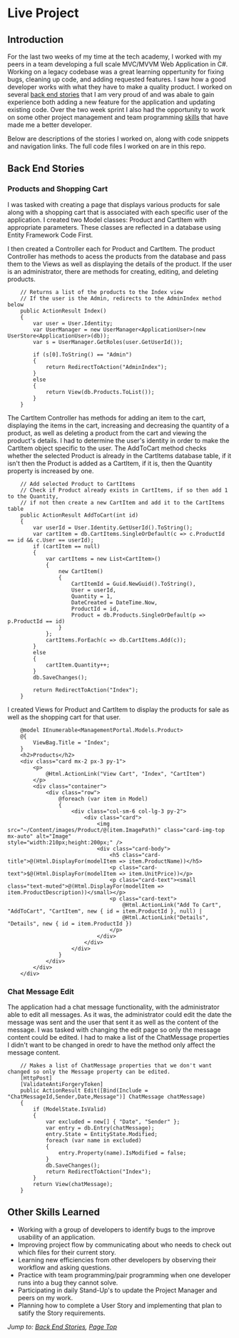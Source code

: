 # Live Project

## Introduction
For the last two weeks of my time at the tech academy, I worked with my peers in a team developing a full scale MVC/MVVM Web Application in C#. Working on a legacy codebase was a great learning oppertunity for fixing bugs, cleaning up code, and adding requested features. I saw how a good developer works with what they have to make a quality product. I worked on several [back end stories](#back-end-stories) that I am very proud of and was abale to gain experience both adding a new feature for the application and updating existing code. Over the two week sprint I also had the opportunity to work on some other project management and team programming [skills](#other-skills-learned) that have made me a better developer.

Below are descriptions of the stories I worked on, along with code snippets and navigation links. The full code files I worked on are in this repo.

## Back End Stories
### Products and Shopping Cart
I was tasked with creating a page that displays various products for sale along with a shopping cart that is associated with each specific user of the application. I created two Model classes: Product and CartItem with appropriate parameters. These classes are reflected in a database using Entity Framework Code First.
   
I then created a Controller each for Product and CartItem. The product Controller has methods to acess the products from the database and pass them to the Views as well as displaying the details of the product. If the user is an administrator, there are methods for creating, editing, and deleting products.

        // Returns a list of the products to the Index view
        // If the user is the Admin, redirects to the AdminIndex method below
        public ActionResult Index()
        {
            var user = User.Identity;
            var UserManager = new UserManager<ApplicationUser>(new UserStore<ApplicationUser>(db));
            var s = UserManager.GetRoles(user.GetUserId());

            if (s[0].ToString() == "Admin")
            {
                return RedirectToAction("AdminIndex");
            }
            else
            {
                return View(db.Products.ToList());
            } 
        }

The CartItem Controller has methods for adding an item to the cart, displaying the items in the cart, increasing and decreasing the quantity of a product, as well as deleting a product from the cart and viewing the product's details. I had to determine the user's identity in order to make the CartItem object specific to the user. The AddToCart method checks whether the selected Product is already in the CartItems database table, if it isn't then the Product is added as a CartItem, if it is, then the Quantity property is increased by one.

        // Add selected Product to CartItems
        // Check if Product already exists in CartItems, if so then add 1 to the Quantity, 
        // if not then create a new CartItem and add it to the CartItems table
        public ActionResult AddToCart(int id)
        {
            var userId = User.Identity.GetUserId().ToString();
            var cartItem = db.CartItems.SingleOrDefault(c => c.ProductId == id && c.User == userId);
            if (cartItem == null)
            {
                var cartItems = new List<CartItem>()
                {
                    new CartItem()
                    {
                        CartItemId = Guid.NewGuid().ToString(),
                        User = userId,
                        Quantity = 1,
                        DateCreated = DateTime.Now,
                        ProductId = id,
                        Product = db.Products.SingleOrDefault(p => p.ProductId == id)
                    }
                };
                cartItems.ForEach(c => db.CartItems.Add(c));
            }
            else
            {
                cartItem.Quantity++;
            }
            db.SaveChanges();

            return RedirectToAction("Index");
        }
        
I created Views for Product and CartItem to display the products for sale as well as the shopping cart for that user.

        @model IEnumerable<ManagementPortal.Models.Product>
        @{
            ViewBag.Title = "Index";
        }
        <h2>Products</h2>
        <div class="card mx-2 px-3 py-1">
            <p>
                @Html.ActionLink("View Cart", "Index", "CartItem")
            </p>
            <div class="container">
                <div class="row">
                    @foreach (var item in Model)
                    {
                        <div class="col-sm-6 col-lg-3 py-2">
                            <div class="card">
                                <img src="~/Content/images/Product/@(item.ImagePath)" class="card-img-top mx-auto" alt="Image"                                              style="width:210px;height:200px;" />
                                <div class="card-body">
                                    <h5 class="card-title">@(Html.DisplayFor(modelItem => item.ProductName))</h5>
                                    <p class="card-text">$@(Html.DisplayFor(modelItem => item.UnitPrice))</p>
                                    <p class="card-text"><small class="text-muted">@(Html.DisplayFor(modelItem =>                                                               item.ProductDescription))</small></p>
                                    <p class="card-text">
                                        @Html.ActionLink("Add To Cart", "AddToCart", "CartItem", new { id = item.ProductId }, null) |
                                        @Html.ActionLink("Details", "Details", new { id = item.ProductId })
                                    </p>
                                </div>
                            </div>
                        </div>
                    }
                </div>
            </div>
        </div>
        
### Chat Message Edit
The application had a chat message functionality, with the administrator able to edit all messages. As it was, the administrator could edit the date the message was sent and the user that sent it as well as the content of the message. I was tasked with changing the edit page so only the message content could be edited. I had to make a list of the ChatMessage properties I didn't want to be changed in oredr to have the method only affect the message content.

        // Makes a list of ChatMessage properties that we don't want changed so only the Message property can be edited.
        [HttpPost]
        [ValidateAntiForgeryToken]
        public ActionResult Edit([Bind(Include = "ChatMessageId,Sender,Date,Message")] ChatMessage chatMessage)
        {
            if (ModelState.IsValid)
            {
                var excluded = new[] { "Date", "Sender" };
                var entry = db.Entry(chatMessage);
                entry.State = EntityState.Modified;
                foreach (var name in excluded)
                {
                    entry.Property(name).IsModified = false;
                }
                db.SaveChanges();
                return RedirectToAction("Index");
            }
            return View(chatMessage);
        }

## Other Skills Learned
* Working with a group of developers to identify bugs to the improve usability of an application.
* Improving project flow by communicating about who needs to check out which files for their current story.
* Learning new efficiencies from other developers by observing their workflow and asking questions.  
* Practice with team programming/pair programming when one developer runs into a bug they cannot solve.
* Participating in daily Stand-Up's to update the Project Manager and peers on my work.
* Planning how to complete a User Story and implementing that plan to satify the Story requirements.
  
*Jump to: [Back End Stories](#back-end-stories), [Page Top](#live-project)*
